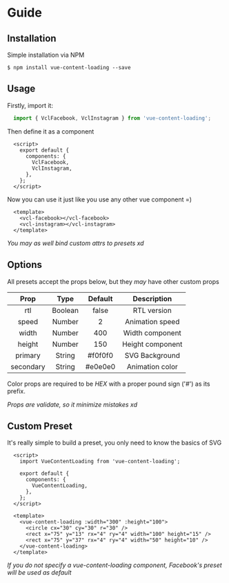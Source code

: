 # Guide

## Installation

Simple installation via NPM

``$ npm install vue-content-loading --save``

## Usage

Firstly, import it:

```javascript
  import { VclFacebook, VclInstagram } from 'vue-content-loading';
```

Then define it as a component

```vue
  <script>
    export default {
      components: {
        VclFacebook,
        VclInstagram,
      },
    };
  </script>
```

Now you can use it just like you use any other vue component =)

```vue
  <template>
    <vcl-facebook></vcl-facebook>
    <vcl-instagram></vcl-instagram>
  </template>
```

*You may as well bind custom attrs to presets xd*

## Options

All presets accept the props below, but they *may* have other custom props

| Prop      | Type    | Default | Description      |
|:---------:|:-------:|:-------:|:----------------:|
| rtl       | Boolean | false   | RTL version      |
| speed     | Number  | 2       | Animation speed  |
| width     | Number  | 400     | Width component  |
| height    | Number  | 150     | Height component |
| primary   | String  | #f0f0f0 | SVG Background   |
| secondary | String  | #e0e0e0 | Animation color  |

Color props are required to be *HEX* with a proper pound sign ('#') as its prefix.

*Props are validate, so it minimize mistakes xd*

## Custom Preset

It's really simple to build a preset, you only need to know the basics of SVG

```vue
  <script>
    import VueContentLoading from 'vue-content-loading';

    export default {
      components: {
        VueContentLoading,
      },
    };
  </script>

  <template>
    <vue-content-loading :width="300" :height="100">
      <circle cx="30" cy="30" r="30" />
      <rect x="75" y="13" rx="4" ry="4" width="100" height="15" />
      <rect x="75" y="37" rx="4" ry="4" width="50" height="10" />
    </vue-content-loading>
  </template>
```

*If you do not specify a vue-content-loading component, Facebook's preset will be used as default*
